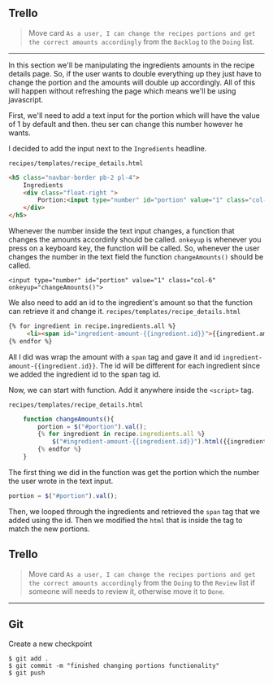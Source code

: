 ## Trello
> Move card `As a user, I can change the recipes portions and get the correct amounts accordingly` from the `Backlog` to the `Doing` list.
___


In this section we'll be manipulating the ingredients amounts in the recipe details page. So, if the user wants to double everything up they just have to change the portion and the amounts will double up accordingly. All of this will happen without refreshing the page which means we'll be using javascript.

First, we'll need to add a text input for the portion which will have the value of 1 by default and then. theu ser can change this number however he wants.


I decided to add the input next to the `Ingredients` headline.

`recipes/templates/recipe_details.html`
```html
<h5 class="navbar-border pb-2 pl-4">
	Ingredients 
	<div class="float-right ">
		Portion:<input type="number" id="portion" value="1" class="col-6" onkeyup="changeAmounts()">
	</div>
</h5>
```

Whenever the number inside the text input changes, a function that changes the amounts accordinly should be called. `onkeyup` is whenever you press on a keyboard key, the function will be called. So, whenever the user changes the number in the text field the function `changeAmounts()` should be called.

```
<input type="number" id="portion" value="1" class="col-6" onkeyup="changeAmounts()">
```

We also need to add an id to the ingredient's amount so that the function can retrieve it and change it.
`recipes/templates/recipe_details.html`
```html
{% for ingredient in recipe.ingredients.all %}
	 <li><span id="ingredient-amount-{{ingredient.id}}">{{ingredient.amount}}</span> {{ingredient.measure}} - {{ingredient.ingredient}}</li>
{% endfor %}
```

All I did was wrap the amount with a `span` tag and gave it and id `ingredient-amount-{{ingredient.id}}`. The id will be different for each ingredient since we added the ingredient id to the span tag id.

Now, we can start with function. Add it anywhere inside the `<script>` tag.

`recipes/templates/recipe_details.html`
```javascript
	function changeAmounts(){
		portion = $("#portion").val();
		{% for ingredient in recipe.ingredients.all %}
			$("#ingredient-amount-{{ingredient.id}}").html({{ingredient.amount}}*portion);
		{% endfor %}
	}
```

The first thing we did in the function was get the portion which the number the user wrote in the text input.
```js
portion = $("#portion").val();
```

Then, we looped through the ingredients and retrieved the `span` tag that we added using the id. Then we modified the `html` that is inside the tag to match the new portions.


## Trello
> Move card `As a user, I can change the recipes portions and get the correct amounts accordingly` from the `Doing` to the `Review` list if someone will needs to review it, otherwise move it to `Done`.
___

## Git

Create a new checkpoint

```shell
$ git add .
$ git commit -m "finished changing portions functionality"
$ git push
```
